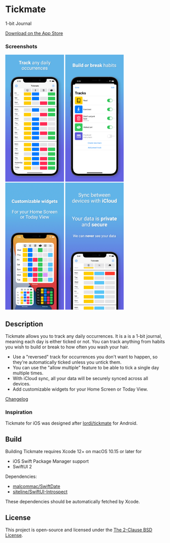 # Tickmate

1-bit Journal

[Download on the App Store](https://apps.apple.com/us/app/tickmate-1-bit-journal/id1558621933)

### Screenshots

<img src="Images/Screenshots/iPhone 11 Pro Max - Tickmate.jpeg" height=400 /> <img src="Images/Screenshots/iPhone 11 Pro Max - Tracks.jpeg" height=400 /> <img src="Images/Screenshots/iPhone 11 Pro Max - Widget.jpg" height=400 /> <img src="Images/Screenshots/iPhone 11 Pro Max - iCloud.jpeg" height=400 />

## Description

Tickmate allows you to track any daily occurrences.
It is a is a 1-bit journal, meaning each day is either ticked or not.
You can track anything from habits you wish to build or break to how often you wash your hair.

+ Use a "reversed" track for occurrences you don't want to happen, so they're automatically ticked unless you untick them.
+ You can use the "allow multiple" feature to be able to tick a single day multiple times.
+ With iCloud sync, all your data will be securely synced across all devices.
+ Add customizable widgets for your Home Screen or Today View.

[Changelog](Changelog.md)

### Inspiration

Tickmate for iOS was designed after [lordi/tickmate](https://github.com/lordi/tickmate) for Android.

## Build

Building Tickmate requires Xcode 12+ on macOS 10.15 or later for
+ iOS Swift Package Manager support
+ SwiftUI 2

Dependencies:

* [malcommac/SwiftDate](https://github.com/malcommac/SwiftDate)
* [siteline/SwiftUI-Introspect](https://github.com/siteline/SwiftUI-Introspect)

These dependencies should be automatically fetched by Xcode.

## License

This project is open-source and licensed under the [The 2-Clause BSD License](LICENSE).
